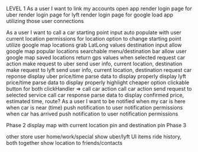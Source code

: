 <!-- LEVEL 0
As a user I want to download the app*
	need to deploy to App Store*
As a user I want to open the app *
	create splash screen
	create app icon -->

LEVEL 1
As a user I want to link my accounts
open app
render login page for uber
render login page for lyft
render login page for google
load app utilizing those user connections

As a user I want to call a car
starting point input
auto populate with user current location
permissions for location
option to change starting point
utilize google map locations
grab LatLong values
destination input
allow google map popular locations
searchable menu/destination bar
allow user google map saved locations
return gps values when selected
request car action
make request to uber
send user info, current location, destination
make request to lyft
send user info, current location, destination
request car reponse
display uber price/time
parse data to display properly
display lyft price/time
parse data to display properly
highlight cheaper option
clickable button for both
clickHandler => call car action
call car action
send request to selected service
call car response
parse data to display confirmed price, estimated time, route?
As a user I want to be notified when my car is here
when car is near (time) push notification to user
notification permissions
when car has arrived push notification to user
notification permissions

Phase 2
display map with current location pin and destination pin
Phase 3

other
store user home/work/special
show uber/lyft UI items
ride history, both together
show location to friends/contacts
